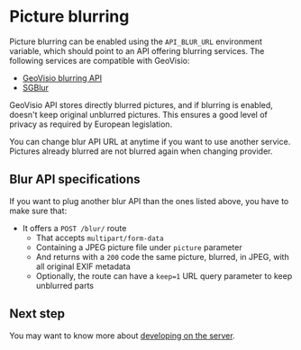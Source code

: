# Picture blurring

Picture blurring can be enabled using the `API_BLUR_URL` environment variable, which should point to an API offering blurring services. The following services are compatible with GeoVisio:

- [GeoVisio blurring API](https://gitlab.com/geovisio/blurring)
- [SGBlur](https://github.com/cquest/sgblur)

GeoVisio API stores directly blurred pictures, and if blurring is enabled, doesn't keep original unblurred pictures. This ensures a good level of privacy as required by European legislation.

You can change blur API URL at anytime if you want to use another service. Pictures already blurred are not blurred again when changing provider.

## Blur API specifications

If you want to plug another blur API than the ones listed above, you have to make sure that:

- It offers a `POST /blur/` route
  - That accepts `multipart/form-data`
  - Containing a JPEG picture file under `picture` parameter
  - And returns with a `200` code the same picture, blurred, in JPEG, with all original EXIF metadata
  - Optionally, the route can have a `keep=1` URL query parameter to keep unblurred parts


## Next step

You may want to know more about [developing on the server](./19_Develop_server.md).
